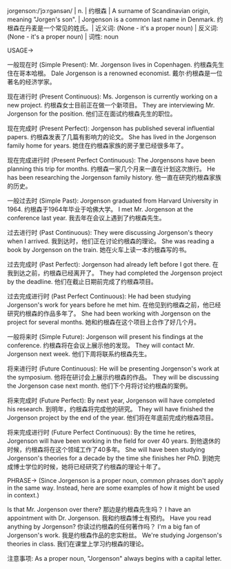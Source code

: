 jorgenson:/ˈjɔːrɡənsən/ | n. | 约根森 | A surname of Scandinavian origin, meaning "Jorgen's son". |  Jorgenson is a common last name in Denmark. 约根森在丹麦是一个常见的姓氏。| 近义词: (None - it's a proper noun) | 反义词: (None - it's a proper noun) | 词性: noun

USAGE->

一般现在时 (Simple Present):
Mr. Jorgenson lives in Copenhagen. 约根森先生住在哥本哈根。
Dale Jorgenson is a renowned economist. 戴尔·约根森是一位著名的经济学家。

现在进行时 (Present Continuous):
Ms. Jorgenson is currently working on a new project. 约根森女士目前正在做一个新项目。
They are interviewing Mr. Jorgenson for the position. 他们正在面试约根森先生的职位。

现在完成时 (Present Perfect):
Jorgenson has published several influential papers. 约根森发表了几篇有影响力的论文。
She has lived in the Jorgenson family home for years. 她住在约根森家族的房子里已经很多年了。

现在完成进行时 (Present Perfect Continuous):
The Jorgensons have been planning this trip for months. 约根森一家几个月来一直在计划这次旅行。
He has been researching the Jorgenson family history. 他一直在研究约根森家族的历史。

一般过去时 (Simple Past):
Jorgenson graduated from Harvard University in 1964. 约根森于1964年毕业于哈佛大学。
I met Mr. Jorgenson at the conference last year. 我去年在会议上遇到了约根森先生。

过去进行时 (Past Continuous):
They were discussing Jorgenson's theory when I arrived.  我到达时，他们正在讨论约根森的理论。
She was reading a book by Jorgenson on the train. 她在火车上读一本约根森写的书。

过去完成时 (Past Perfect):
Jorgenson had already left before I got there. 在我到达之前，约根森已经离开了。
They had completed the Jorgenson project by the deadline.  他们在截止日期前完成了约根森项目。

过去完成进行时 (Past Perfect Continuous):
He had been studying Jorgenson's work for years before he met him.  在他见到约根森之前，他已经研究约根森的作品多年了。
She had been working with Jorgenson on the project for several months. 她和约根森在这个项目上合作了好几个月。

一般将来时 (Simple Future):
Jorgenson will present his findings at the conference. 约根森将在会议上展示他的发现。
They will contact Mr. Jorgenson next week. 他们下周将联系约根森先生。

将来进行时 (Future Continuous):
He will be presenting Jorgenson's work at the symposium. 他将在研讨会上展示约根森的作品。
They will be discussing the Jorgenson case next month. 他们下个月将讨论约根森的案例。

将来完成时 (Future Perfect):
By next year, Jorgenson will have completed his research. 到明年，约根森将完成他的研究。
They will have finished the Jorgenson project by the end of the year. 他们将在年底前完成约根森项目。

将来完成进行时 (Future Perfect Continuous):
By the time he retires, Jorgenson will have been working in the field for over 40 years. 到他退休的时候，约根森将在这个领域工作了40多年。
She will have been studying Jorgenson's theories for a decade by the time she finishes her PhD. 到她完成博士学位的时候，她将已经研究了约根森的理论十年了。



PHRASE->
(Since Jorgenson is a proper noun, common phrases don't apply in the same way.  Instead, here are some examples of how it might be used in context.)

Is that Mr. Jorgenson over there?  那边是约根森先生吗？
I have an appointment with Dr. Jorgenson. 我和约根森博士有预约。
Have you read anything by Jorgenson? 你读过约根森的任何著作吗？
I'm a big fan of Jorgenson's work. 我是约根森作品的忠实粉丝。
We're studying Jorgenson's theories in class. 我们在课堂上学习约根森的理论。

注意事项:  As a proper noun, "Jorgenson" always begins with a capital letter.
